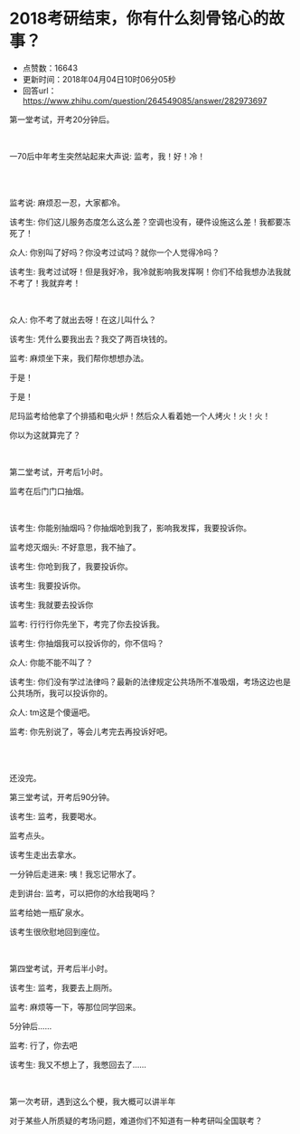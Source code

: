 # 2018考研结束，你有什么刻骨铭心的故事？
- 点赞数：16643
- 更新时间：2018年04月04日10时06分05秒
- 回答url：https://www.zhihu.com/question/264549085/answer/282973697
<body>
 <p data-pid="SU7st4zu">第一堂考试，开考20分钟后。</p>
 <br>
 <p data-pid="HLKGoRKr">一70后中年考生突然站起来大声说: 监考，我！好！冷！</p>
 <br>
 <br>
 <p data-pid="RDxe8vZy">监考说: 麻烦忍一忍，大家都冷。</p>
 <p data-pid="r50ASBLo">该考生: 你们这儿服务态度怎么这么差？空调也没有，硬件设施这么差！我都要冻死了！</p>
 <p data-pid="snVB-2MQ">众人: 你别叫了好吗？你没考过试吗？就你一个人觉得冷吗？</p>
 <p data-pid="DZH9BZzO">该考生: 我考过试呀！但是我好冷，我冷就影响我发挥啊！你们不给我想办法我就不考了！我就弃考！</p>
 <br>
 <p data-pid="lp53DAWC">众人: 你不考了就出去呀！在这儿叫什么？</p>
 <p data-pid="9y__ilzk">该考生: 凭什么要我出去？我交了两百块钱的。</p>
 <p data-pid="AjWZPMqB">监考: 麻烦坐下来，我们帮你想想办法。</p>
 <p data-pid="jgGaH5Xt">于是！</p>
 <p data-pid="YRDBUNeE">于是！</p>
 <p data-pid="oUDsASad">尼玛监考给他拿了个排插和电火炉！然后众人看着她一个人烤火！火！火！</p>
 <p data-pid="JUTz6gvR">你以为这就算完了？</p>
 <br>
 <p data-pid="Q3-InlKS">第二堂考试，开考后1小时。</p>
 <p data-pid="L7sGTy9s">监考在后门门口抽烟。</p>
 <br>
 <p data-pid="ACDJt2uu">该考生: 你能别抽烟吗？你抽烟呛到我了，影响我发挥，我要投诉你。</p>
 <p data-pid="_De5i5Ax">监考熄灭烟头: 不好意思，我不抽了。</p>
 <p data-pid="rt67KrZu">该考生: 你呛到我了，我要投诉你。</p>
 <p data-pid="lI7krqBn">该考生: 我要投诉你。</p>
 <p data-pid="x5dHxOy2">该考生: 我就要去投诉你</p>
 <p data-pid="DsNP6EiZ">监考: 行行行你先坐下，考完了你去投诉我。</p>
 <p data-pid="Kg1L8JRe">该考生: 你抽烟我可以投诉你的，你不信吗？</p>
 <p data-pid="aVh-YoXS">众人: 你能不能不叫了？</p>
 <p data-pid="wZ0BCR-9">该考生: 你们没有学过法律吗？最新的法律规定公共场所不准吸烟，考场这边也是公共场所，我可以投诉你的。</p>
 <p data-pid="NIKjgcK-">众人: tm这是个傻逼吧。</p>
 <p data-pid="Amzz74G9">监考: 你先别说了，等会儿考完去再投诉好吧。</p>
 <br>
 <br>
 <p data-pid="3zwHqB8y">还没完。</p>
 <p data-pid="vJf8nPhO">第三堂考试，开考后90分钟。</p>
 <p data-pid="BgSRFLX7">该考生: 监考，我要喝水。</p>
 <p data-pid="lCEEI0Y-">监考点头。</p>
 <p data-pid="bJkMHjYp">该考生走出去拿水。</p>
 <p data-pid="m9ODmUV0">一分钟后走进来: 咦！我忘记带水了。</p>
 <p data-pid="p7qFaQU6">走到讲台: 监考，可以把你的水给我喝吗？</p>
 <p data-pid="k75rRIEX">监考给她一瓶矿泉水。</p>
 <p data-pid="GLeRrdIn">该考生很欣慰地回到座位。</p>
 <br>
 <p data-pid="TL0iXmh4">第四堂考试，开考后半小时。</p>
 <p data-pid="eP_zg5fv">该考生: 监考，我要去上厕所。</p>
 <p data-pid="QAEHAvxe">监考: 麻烦等一下，等那位同学回来。</p>
 <p data-pid="uLll8a8G">5分钟后……</p>
 <p data-pid="hr2CfsQi">监考: 行了，你去吧</p>
 <p data-pid="Xmr9ickY">该考生: 我又不想上了，我憋回去了……</p>
 <br>
 <p data-pid="Oh35IS0h">第一次考研，遇到这么个梗，我大概可以讲半年</p>
 <p data-pid="L34FNzJ9">对于某些人所质疑的考场问题，难道你们不知道有一种考研叫全国联考？</p>
</body>